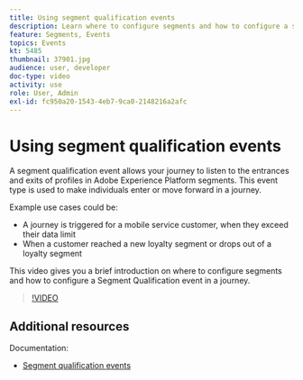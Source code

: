 ```yaml
---
title: Using segment qualification events
description: Learn where to configure segments and how to configure a segment qualification event in a journey.
feature: Segments, Events
topics: Events
kt: 5485
thumbnail: 37901.jpg
audience: user, developer
doc-type: video
activity: use
role: User, Admin
exl-id: fc950a20-1543-4eb7-9ca0-2148216a2afc
---
```

# Using segment qualification events

A segment qualification event allows your journey to listen to the entrances and exits of profiles in Adobe Experience Platform segments. This event type is used to make individuals enter or move forward in a journey.

Example use cases could be:

* A journey is triggered for a mobile service customer, when they exceed their data limit
* When a customer reached a new loyalty segment or drops out of a loyalty segment

This video gives you a brief introduction on where to configure segments and how to configure a Segment Qualification event in a journey.

>[!VIDEO](https://video.tv.adobe.com/v/37901?quality=12)

## Additional resources

Documentation:

* [Segment qualification events](https://docs.adobe.com/content/help/en/journeys/using/building-journeys/about-journey-building/events-activities/segment-qualification-events.html)
